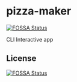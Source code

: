 # pizza-maker
[![FOSSA Status](https://app.fossa.io/api/projects/git%2Bgithub.com%2FKrystianJonca%2Fpizza-maker.svg?type=shield)](https://app.fossa.io/projects/git%2Bgithub.com%2FKrystianJonca%2Fpizza-maker?ref=badge_shield)

CLI Interactive app


## License
[![FOSSA Status](https://app.fossa.io/api/projects/git%2Bgithub.com%2FKrystianJonca%2Fpizza-maker.svg?type=large)](https://app.fossa.io/projects/git%2Bgithub.com%2FKrystianJonca%2Fpizza-maker?ref=badge_large)